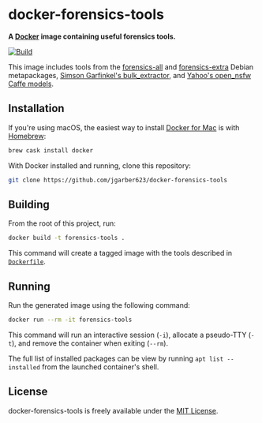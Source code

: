 # docker-forensics-tools

**A [Docker](https://www.docker.com) image containing useful forensics tools.**

[![Build](https://img.shields.io/travis/jgarber623/docker-forensics-tools.svg?style=for-the-badge)](https://travis-ci.org/jgarber623/docker-forensics-tools)

This image includes tools from the [forensics-all](https://packages.debian.org/unstable/forensics-all) and [forensics-extra](https://packages.debian.org/unstable/forensics-extra) Debian metapackages, [Simson Garfinkel's bulk_extractor](https://github.com/simsong/bulk_extractor), and [Yahoo's open_nsfw Caffe models](https://github.com/yahoo/open_nsfw).

## Installation

If you're using macOS, the easiest way to install [Docker for Mac](https://www.docker.com/docker-mac) is with [Homebrew](https://brew.sh):

```sh
brew cask install docker
```

With Docker installed and running, clone this repository:

```sh
git clone https://github.com/jgarber623/docker-forensics-tools
```

## Building

From the root of this project, run:

```sh
docker build -t forensics-tools .
```

This command will create a tagged image with the tools described in [`Dockerfile`](https://github.com/jgarber623/docker-forensics-tools/blob/master/Dockerfile).

## Running

Run the generated image using the following command:

```sh
docker run --rm -it forensics-tools
```

This command will run an interactive session (`-i`), allocate a pseudo-TTY (`-t`), and remove the container when exiting (`--rm`).

The full list of installed packages can be view by running `apt list --installed` from the launched container's shell.

## License

docker-forensics-tools is freely available under the [MIT License](http://opensource.org/licenses/MIT).
